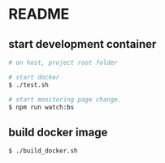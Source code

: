 # README


## start development container
```bash
# on host, project root folder

# start docker 
$ ./test.sh

# start monitoring page change.
$ npm run watch:bs

```

## build docker image

```bash
$ ./build_docker.sh

```
